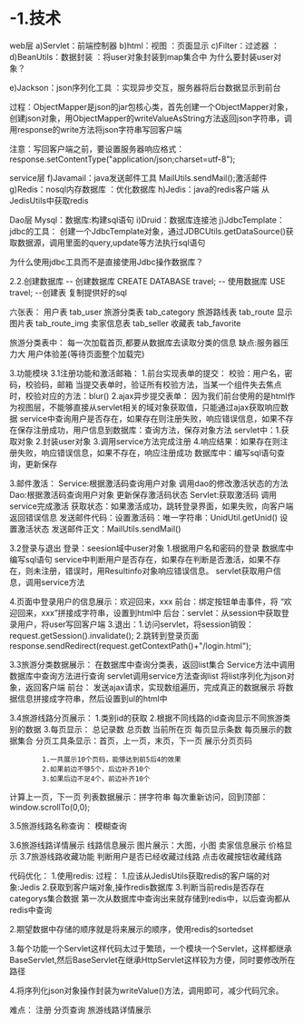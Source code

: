 # -1.技术
web层
a)Servlet：前端控制器
b)html：视图  ：页面显示
c)Filter：过滤器 ：
d)BeanUtils：数据封装  ：将user对象封装到map集合中
  为什么要封装user对象？

e)Jackson：json序列化工具 ：实现异步交互，服务器将后台数据显示到前台

过程：ObjectMapper是json的jar包核心类，首先创建一个ObjectMapper对象，创建json对象，用ObjectMapper的writeValueAsString方法返回json字符串，调用response的write方法将json字符串写回客户端

注意：写回客户端之前，要设置服务器响应格式：response.setContentType("application/json;charset=utf-8");


service层
f)Javamail：java发送邮件工具   MailUtils.sendMail();激活邮件
g)Redis：nosql内存数据库  ：优化数据库
h)Jedis：java的redis客户端   从JedisUtils中获取redis

Dao层
Mysql：数据库:构建sql语句
i)Druid：数据库连接池
j)JdbcTemplate：jdbc的工具：
创建一个JdbcTemplate对象，通过JDBCUtils.getDataSource()获取数据源，调用里面的query,update等方法执行sql语句


为什么使用jdbc工具而不是直接使用Jdbc操作数据库？


2.2.创建数据库
-- 创建数据库
CREATE DATABASE travel;
-- 使用数据库
USE travel;
--创建表
	复制提供好的sql

六张表：
用户表   tab_user
旅游分类表  tab_category
旅游路线表  tab_route
显示图片表  tab_route_img
卖家信息表 tab_seller
收藏表     tab_favorite

旅游分类表中：
每一次加载首页,都要从数据库去读取分类的信息
缺点:服务器压力大
用户体验差(等待页面整个加载完)


3.功能模块
3.1注册功能和激活邮箱：
1.前台实现表单的提交：
校验：用户名，密码，校验码，邮箱
当提交表单时，验证所有校验方法，当某一个组件失去焦点时，校验对应的方法：blur()
2.ajax异步提交表单：
因为我们前台使用的是html作为视图层，不能够直接从servlet相关的域对象获取值，只能通过ajax获取响应数据
service中查询用户是否存在，如果存在则注册失败，响应错误信息，如果不存在保存注册成功，用户信息到数据库：查询方法，保存对象方法
servlet中：1.获取对象
2.封装user对象
              3.调用service方法完成注册
              4.响应结果：如果存在则注册失败，响应错误信息，如果不存在，响应注册成功
   数据库中：编写sql语句查询，更新保存
   
3.邮件激活：
Service:根据激活码查询用户对象
       调用dao的修改激活状态的方法
Dao:根据激活码查询用户对象
    更新保存激活码状态
Servlet:获取激活码
       调用service完成激活
       获取状态：如果激活成功，跳转登录界面，如果失败，向客户端返回错误信息
发送邮件代码：设置激活码：唯一字符串：UnidUtil.getUnid()
              设置激活状态
               发送邮件正文：MailUtils.sendMail()

3.2登录与退出
登录：seesion域中user对象
1.根据用户名和密码的登录
数据库中编写sql语句
service中判断用户是否存在，如果存在判断是否激活，如果不存在，则未注册，错误时，用Resultinfo对象响应错误信息。
servlet获取用户信息，调用service方法

4.页面中登录用户的信息展示：欢迎回来，xxx
  前台：绑定按钮单击事件，将 “欢迎回来，xxx”拼接成字符串，设置到html中
  后台：servlet：从session中获取登录用户，将user写回客户端
3.退出：1.访问servlet，将session销毁：request.getSession().invalidate();
2.跳转到登录页面
response.sendRedirect(request.getContextPath()+"/login.html");

3.3旅游分类数据展示：
在数据库中查询分类表，返回list集合
Service方法中调用数据库中查询方法进行查询
servlet调用service方法查询list
将list序列化为json对象，返回客户端
前台：
发送ajax请求，实现数组遍历，完成真正的数据展示
将数据信息拼接成字符串，然后设置到ul的html中

3.4旅游线路分页展示：
1.类别id的获取
2.根据不同线路的id查询显示不同旅游类别的数据
3.每页显示：
   总记录数
   总页数
   当前所在页
   每页显示条数
   每页展示的数据集合
分页工具条显示：首页，上一页，末页，下一页
展示分页页码
        
            1.一共展示10个页码，能够达到前5后4的效果
            2.如果前边不够5个，后边补齐10个
            3.如果后边不足4个，前边补齐10个
 计算上一页，下一页
 列表数据展示：拼字符串
每次重新访问，回到顶部：window.scrollTo(0,0);

3.5旅游线路名称查询：
模糊查询

3.6旅游线路详情展示
    线路信息展示
图片展示：大图，小图
卖家信息展示
价格显示
3.7旅游线路收藏功能
   判断用户是否已经收藏过线路
   点击收藏按钮收藏线路


代码优化：
1.使用redis:
过程：
1.应该从JedisUtils获取redis的客户端的对象:Jedis
2.获取到客户端对象,操作redis数据库
3.判断当前redis是否存在categorys集合数据
第一次从数据库中查询出来就存储到redis中，以后查询都从redis中查询

2.期望数据中存储的顺序就是将来展示的顺序，使用redis的sortedset

3.每个功能一个Servlet这样代码太过于繁琐，一个模块一个Servlet，这样都继承BaseServlet,然后BaseServlet在继承HttpServlet这样较为方便，同时要修改所在路径

4.将序列化json对象操作封装为writeValue()方法，调用即可，减少代码冗余。

难点：
注册
分页查询
旅游线路详情展示
